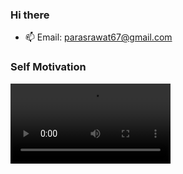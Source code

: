 

### Hi there 
- 📫 Email: parasrawat67@gmail.com

### Self Motivation

<video src="https://user-images.githubusercontent.com/43989710/122663331-3c8c9a80-d1b7-11eb-9d23-feac455b4cea.mp4" data-canonical-src="https://user-images.githubusercontent.com/43989710/122663331-3c8c9a80-d1b7-11eb-9d23-feac455b4cea.mp4" controls="controls"  class="d-block rounded-bottom-2 width-fit" style="max-height:640px; max-width:16rem;">
</video>

<!--
**parasrawat007/parasrawat007** is a ✨ _special_ ✨ repository because its `README.md` (this file) appears on your GitHub profile.

Here are some ideas to get you started:

- 🔭 I’m currently working on ...
- 🌱 I’m currently learning ...
- 👯 I’m looking to collaborate on ...
- 🤔 I’m looking for help with ...
- 💬 Ask me about ...
- 📫 How to reach me: ...
- 😄 Pronouns: ...
- ⚡ Fun fact: ...
-->
